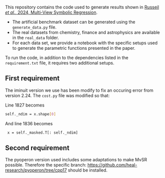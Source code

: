This repository contains the code used to generate results shown in [Russeil *et al.*, 2024,  Multi-View Symbolic Regression]().  

- The artificial benchmark dataset can be generated using the `generate_data.py` file.
- The real datasets from chemistry, finance and astrophysics are available in the `real_data` folder.
- For each data set, we provide a notebook with the specific setups used to generate the parametric functions presented in the paper.

To run the code, in addition to the dependencies listed in the  `requirement.txt` file, it requires two additional setups.  

## First requirement

The iminuit version we use has been modify to fix an occuring error from version 2.24. The `cost.py` file was modified so that:

Line 1827 becomes 
```bash
self._ndim = x.shape[0]
```

And line 1836 becomes
```bash
 x = self._masked.T[: self._ndim]
```

## Second requirement  

The pyoperon version used includes some adaptations to make MvSR possible. Therefore the specific branch: https://github.com/heal-research/pyoperon/tree/cpp17 should be installed.
